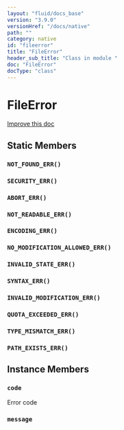 ```yaml
---
layout: "fluid/docs_base"
version: "3.9.0"
versionHref: "/docs/native"
path: ""
category: native
id: "fileerror"
title: "FileError"
header_sub_title: "Class in module "
doc: "FileError"
docType: "class"
---
```


<h1 class="api-title">FileError</h1>

<a class="improve-v2-docs" href="http://github.com/driftyco/ionic-native/edit/master/src/@ionic-native/plugins/file/index.ts#L528">
  Improve this doc
</a>







<h2>Static Members</h2>
<h3><a class="anchor" name="NOT_FOUND_ERR" href="#NOT_FOUND_ERR"></a><code>NOT_FOUND_ERR()</code></h3>





<h3><a class="anchor" name="SECURITY_ERR" href="#SECURITY_ERR"></a><code>SECURITY_ERR()</code></h3>





<h3><a class="anchor" name="ABORT_ERR" href="#ABORT_ERR"></a><code>ABORT_ERR()</code></h3>





<h3><a class="anchor" name="NOT_READABLE_ERR" href="#NOT_READABLE_ERR"></a><code>NOT_READABLE_ERR()</code></h3>





<h3><a class="anchor" name="ENCODING_ERR" href="#ENCODING_ERR"></a><code>ENCODING_ERR()</code></h3>





<h3><a class="anchor" name="NO_MODIFICATION_ALLOWED_ERR" href="#NO_MODIFICATION_ALLOWED_ERR"></a><code>NO_MODIFICATION_ALLOWED_ERR()</code></h3>





<h3><a class="anchor" name="INVALID_STATE_ERR" href="#INVALID_STATE_ERR"></a><code>INVALID_STATE_ERR()</code></h3>





<h3><a class="anchor" name="SYNTAX_ERR" href="#SYNTAX_ERR"></a><code>SYNTAX_ERR()</code></h3>





<h3><a class="anchor" name="INVALID_MODIFICATION_ERR" href="#INVALID_MODIFICATION_ERR"></a><code>INVALID_MODIFICATION_ERR()</code></h3>





<h3><a class="anchor" name="QUOTA_EXCEEDED_ERR" href="#QUOTA_EXCEEDED_ERR"></a><code>QUOTA_EXCEEDED_ERR()</code></h3>





<h3><a class="anchor" name="TYPE_MISMATCH_ERR" href="#TYPE_MISMATCH_ERR"></a><code>TYPE_MISMATCH_ERR()</code></h3>





<h3><a class="anchor" name="PATH_EXISTS_ERR" href="#PATH_EXISTS_ERR"></a><code>PATH_EXISTS_ERR()</code></h3>









<h2>Instance Members</h2>
<h3><a class="anchor" name="code" href="#code"></a><code>code</code></h3>

Error code



<h3><a class="anchor" name="message" href="#message"></a><code>message</code></h3>










